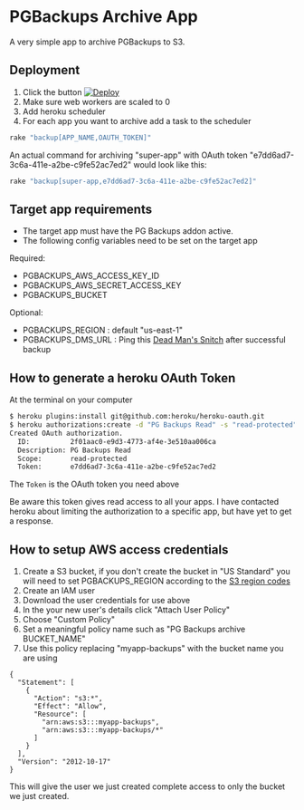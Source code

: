 # PGBackups Archive App

A very simple app to archive PGBackups to S3.

## Deployment

1. Click the button [![Deploy](https://www.herokucdn.com/deploy/button.png)](https://heroku.com/deploy)
2. Make sure web workers are scaled to 0
3. Add heroku scheduler
4. For each app you want to archive add a task to the scheduler

```bash
rake "backup[APP_NAME,OAUTH_TOKEN]"
```

An actual command for archiving "super-app" with OAuth token "e7dd6ad7-3c6a-411e-a2be-c9fe52ac7ed2"
would look like this:

```bash
rake "backup[super-app,e7dd6ad7-3c6a-411e-a2be-c9fe52ac7ed2]"
```

## Target app requirements

* The target app must have the PG Backups addon active.
* The following config variables need to be set on the target app

Required:

  * PGBACKUPS_AWS_ACCESS_KEY_ID
  * PGBACKUPS_AWS_SECRET_ACCESS_KEY
  * PGBACKUPS_BUCKET

Optional:

  * PGBACKUPS_REGION : default "us-east-1"
  * PGBACKUPS_DMS_URL : Ping this [Dead Man's Snitch](https://deadmanssnitch.com/) after successful backup

## How to generate a heroku OAuth Token

At the terminal on your computer

```bash
$ heroku plugins:install git@github.com:heroku/heroku-oauth.git
$ heroku authorizations:create -d "PG Backups Read" -s "read-protected"
Created OAuth authorization.
  ID:          2f01aac0-e9d3-4773-af4e-3e510aa006ca
  Description: PG Backups Read
  Scope:       read-protected
  Token:       e7dd6ad7-3c6a-411e-a2be-c9fe52ac7ed2
```

The `Token` is the OAuth token you need above

Be aware this token gives read access to all your apps.
I have contacted heroku about limiting the authorization to a specific app, but have yet to get a response.

## How to setup AWS access credentials

1. Create a S3 bucket, if you don't create the bucket in "US Standard" you will need to set PGBACKUPS_REGION according to the [S3 region codes](http://docs.aws.amazon.com/general/latest/gr/rande.html#s3_region)
2. Create an IAM user
3. Download the user credentials for use above
4. In the your new user's details click "Attach User Policy"
5. Choose "Custom Policy"
6. Set a meaningful policy name such as "PG Backups archive BUCKET_NAME"
7. Use this policy replacing "myapp-backups" with the bucket name you are using

```
{
  "Statement": [
    {
      "Action": "s3:*",
      "Effect": "Allow",
      "Resource": [
        "arn:aws:s3:::myapp-backups",
        "arn:aws:s3:::myapp-backups/*"
      ]
    }
  ],
  "Version": "2012-10-17"
}
```

This will give the user we just created complete access to only the bucket we just created.
